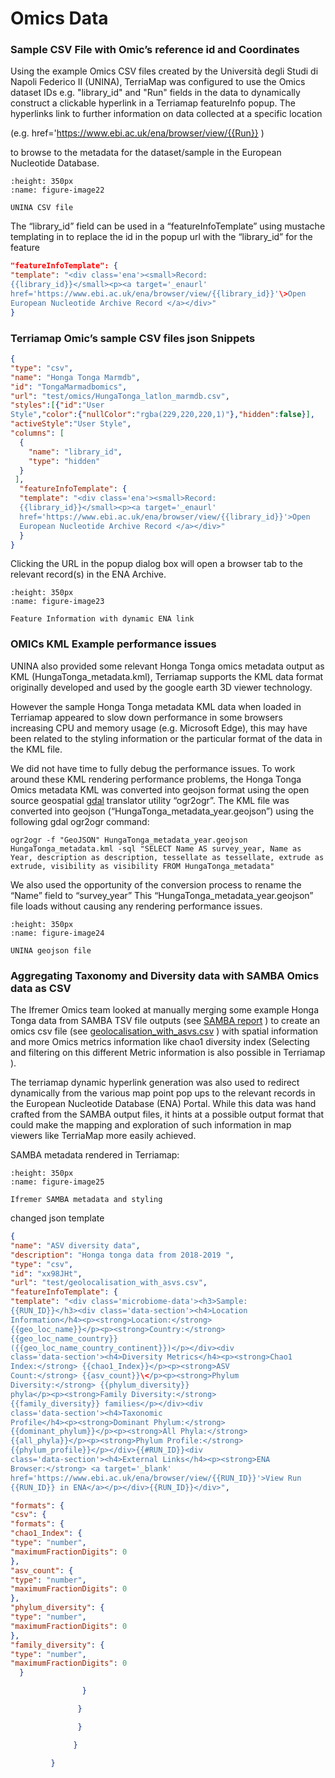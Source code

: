 # Omics Data 

### Sample CSV File with Omic’s reference id and Coordinates

Using the example Omics CSV files created by the Università degli Studi
di Napoli Federico II (UNINA), TerriaMap was configured to use the Omics
dataset IDs e.g. "library_id" and "Run" fields in the data to
dynamically construct a clickable hyperlink in a Terriamap featureInfo
popup. The hyperlinks link to further information on data collected at a
specific location

(e.g.
  href='https://www.ebi.ac.uk/ena/browser/view/{{Run}} )

to browse to the metadata for the dataset/sample in the European
Nucleotide Database.

```{figure} content/image22.png
:height: 350px
:name: figure-image22

UNINA CSV file
```

The “library_id” field can be used in a “featureInfoTemplate” using
mustache templating in to replace the id in the popup url with the
“library_id” for the feature

```json
"featureInfoTemplate": {
"template": "<div class='ena'><small>Record:
{{library_id}}</small><p><a target='_enaurl'
href='https://www.ebi.ac.uk/ena/browser/view/{{library_id}}'\>Open
European Nucleotide Archive Record </a></div>"
}

```
### Terriamap Omic’s sample CSV files json Snippets

```json
{
"type": "csv",
"name": "Honga Tonga Marmdb",
"id": "TongaMarmadbomics",
"url": "test/omics/HungaTonga_latlon_marmdb.csv",
"styles":[{"id":"User
Style","color":{"nullColor":"rgba(229,220,220,1)"},"hidden":false}],
"activeStyle":"User Style",
"columns": [
  {
    "name": "library_id",
    "type": "hidden"
  }
 ],
  "featureInfoTemplate": {
  "template": "<div class='ena'><small>Record:
  {{library_id}}</small><p><a target='_enaurl'
  href='https://www.ebi.ac.uk/ena/browser/view/{{library_id}}'>Open
  European Nucleotide Archive Record </a></div>"
  }
}
```

Clicking the URL in the popup dialog box will open a browser tab to the
relevant record(s) in the ENA Archive.

```{figure} content/image23.png
:height: 350px
:name: figure-image23

Feature Information with dynamic ENA link
```

### OMICs KML Example performance issues

UNINA also provided some relevant Honga Tonga omics metadata output as
KML (HungaTonga_metadata.kml), Terriamap supports the KML data format
originally developed and used by the google earth 3D viewer technology.

However the sample Honga Tonga metadata KML data when loaded in
Terriamap appeared to slow down performance in some browsers increasing
CPU and memory usage (e.g. Microsoft Edge), this may have been related
to the styling information or the particular format of the data in the
KML file.

We did not have time to fully debug the performance issues. To work
around these KML rendering performance problems, the Honga Tonga Omics
metadata KML was converted into geojson format using the open source
geospatial [gdal](https://gdal.org/en/stable/) translator utility
“ogr2ogr”. The KML file was converted into geojson
(“HungaTonga_metadata_year.geojson”) using the following gdal ogr2ogr
command:

```console
ogr2ogr -f "GeoJSON" HungaTonga_metadata_year.geojson HungaTonga_metadata.kml -sql "SELECT Name AS survey_year, Name as Year, description as description, tessellate as tessellate, extrude as extrude, visibility as visibility FROM HungaTonga_metadata"
```
We also used the opportunity of the conversion process to rename the
“Name” field to “survey_year” This “HungaTonga_metadata_year.geojson”
file loads without causing any rendering performance issues.

```{figure} content/image24.png
:height: 350px
:name: figure-image24

UNINA geojson file
```


### Aggregating Taxonomy and Diversity data with SAMBA Omics data as CSV

The Ifremer Omics team looked at manually merging some example Honga
Tonga data from SAMBA TSV file outputs (see [SAMBA
report](https://ifremer-bioinformatics.github.io/SAMBAExampleReport/SAMBA_report.html)
) to create an omics csv file (see
[geolocalisation_with_asvs.csv](https://github.com/fair-ease/terria-config/blob/main/wwwroot/fairease.eu/data/omics/geolocalisation_with_asvs.csv)
) with spatial information and more Omics metrics information like chao1
diversity index (Selecting and filtering on this different Metric
information is also possible in Terriamap ).

The terriamap dynamic hyperlink generation was also used to redirect
dynamically from the various map point pop ups to the relevant records
in the European Nucleotide Database (ENA) Portal. While this data was
hand crafted from the SAMBA output files, it hints at a possible output
format that could make the mapping and exploration of such information
in map viewers like TerriaMap more easily achieved.

SAMBA metadata rendered in Terriamap:

```{figure} content/image25.png
:height: 350px
:name: figure-image25

Ifremer SAMBA metadata and styling
```


changed json template

```json
{
"name": "ASV diversity data",
"description": "Honga tonga data from 2018-2019 ",
"type": "csv",
"id": "xx98JHt",
"url": "test/geolocalisation_with_asvs.csv",
"featureInfoTemplate": {
"template": "<div class='microbiome-data'><h3>Sample:
{{RUN_ID}}</h3><div class='data-section'><h4>Location
Information</h4><p><strong>Location:</strong>
{{geo_loc_name}}</p><p><strong>Country:</strong>
{{geo_loc_name_country}}
({{geo_loc_name_country_continent}})</p></div><div
class='data-section'><h4>Diversity Metrics</h4><p><strong>Chao1
Index:</strong> {{chao1_Index}}</p><p><strong>ASV
Count:</strong> {{asv_count}}\</p><p><strong>Phylum
Diversity:</strong> {{phylum_diversity}}
phyla</p><p><strong>Family Diversity:</strong>
{{family_diversity}} families</p></div><div
class='data-section'><h4>Taxonomic
Profile</h4><p><strong>Dominant Phylum:</strong>
{{dominant_phylum}}</p><p><strong>All Phyla:</strong>
{{all_phyla}}</p><p><strong>Phylum Profile:</strong>
{{phylum_profile}}</p></div>{{#RUN_ID}}<div
class='data-section'><h4>External Links</h4><p><strong>ENA
Browser:</strong> <a target='_blank'
href='https://www.ebi.ac.uk/ena/browser/view/{{RUN_ID}}'>View Run
{{RUN_ID}} in ENA</a></p></div>{{RUN_ID}}</div>",

"formats": {
"csv": {
"formats": {
"chao1_Index": {
"type": "number",
"maximumFractionDigits": 0
},
"asv_count": {
"type": "number",
"maximumFractionDigits": 0
},
"phylum_diversity": {
"type": "number",
"maximumFractionDigits": 0
},
"family_diversity": {
"type": "number",
"maximumFractionDigits": 0
  }

                }

               }

               }

              }

         }
```